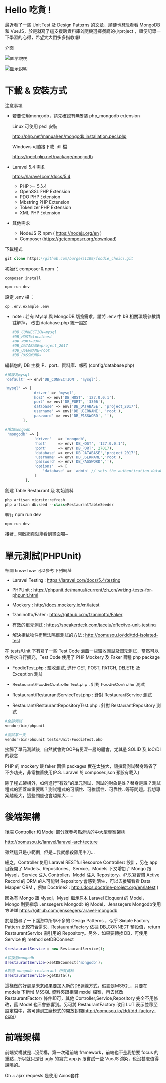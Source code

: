 # Hello 吃貨 !
最近看了一些 Unit Test 及 Design Patterns 的文章，順便也想玩看看 MongoDB 和 VueJS，於是就寫了這支援跨資料庫的隨機選擇餐廳的小project ，順便記錄一下學習的心得，希望大大們多多指教囉! 

介面

![圖示說明](https://github.com/burgess1109/foodie_choice/blob/master/demo1.jpg) 

![圖示說明](https://github.com/burgess1109/foodie_choice/blob/master/demo2.jpg) 


# 下載 & 安裝方式

注意事項

* 若要使用mongodb，請先確認有無安裝 php_mongodb extension

    Linux 可使用 pecl 安裝

    http://php.net/manual/en/mongodb.installation.pecl.php

    Windows 可直接下載 .dll 檔

    https://pecl.php.net/package/mongodb

* Laravel 5.4 需求

    https://laravel.com/docs/5.4
    
    * PHP >= 5.6.4
    * OpenSSL PHP Extension
    * PDO PHP Extension
    * Mbstring PHP Extension
    * Tokenizer PHP Extension
    * XML PHP Extension
    
* 其他需求    

    * NodeJS 及 npm ( https://nodejs.org/en )
    * Composer (https://getcomposer.org/download)

下載程式

```php
git clone https://github.com/burgess1109/foodie_choice.git
```

初始化 composer & npm ：

```php
composer install

npm run dev
```

設定 .env 檔 ：

```php
cp .env.example .env

```
* note : 若有 Mysql 與 MongoDB 切換需求，請將 .env 中 DB 相關環境參數請註解掉，
改由 database.php 統一設定

    ```php
    #DB_CONNECTION=mysql
    #DB_HOST=localhost
    #DB_PORT=3306
    #DB_DATABASE=project_2017
    #DB_USERNAME=root
    #DB_PASSWORD=
    ```

編輯您的 DB 主機 IP、port、資料庫、帳密 (config/database.php)

 ```php
 #預設為mysql
 'default' => env('DB_CONNECTION', 'mysql'),
 
 'mysql' => [
             'driver' => 'mysql',
             'host' => env('DB_HOST', '127.0.0.1'),
             'port' => env('DB_PORT', '3306'),
             'database' => env('DB_DATABASE', 'project_2017'),
             'username' => env('DB_USERNAME', 'root'),
             'password' => env('DB_PASSWORD', ''),
         ],
  
#增加mongodb
  'mongodb' => [
              'driver'   => 'mongodb',
              'host'     => env('DB_HOST', '127.0.0.1'),
              'port'     => env('DB_PORT', 27017),
              'database' => env('DB_DATABASE','project_2017'),
              'username' => env('DB_USERNAME','root'),
              'password' => env('DB_PASSWORD',''),
              'options'  => [
                  'database' => 'admin' // sets the authentication database required by mongo 3
              ]
          ],       
 
 ```

創建 Table Restaurant 及 初始資料

 ```php
php artisan migrate:refresh
php artisan db:seed --class=RestaurantTableSeeder
 ```

執行 npm run dev 

 ```php
npm run dev 
 ```
 
接著...開啟網頁就能看到畫面囉~ 
 

# 單元測試(PHPUnit)

相關 know how 可以參考下列網址

* Laravel Testing : 
https://laravel.com/docs/5.4/testing

* PHPUnit : 
https://phpunit.de/manual/current/zh_cn/writing-tests-for-phpunit.html

* Mockery : 
http://docs.mockery.io/en/latest

* fzaninotto/Faker : 
https://github.com/fzaninotto/Faker

* 有效的單元測試 : 
https://speakerdeck.com/jaceju/effective-unit-testing

* 解決相依物件而無法隔離測試的方法 :
http://oomusou.io/tdd/tdd-isolated-test

在 tests/Unit 下有寫了一些 Test Code 涵蓋一些驗收測試及單元測試，當然可以依需求自行擴充，Test Code 使用了 PHP Mockery 及 Faker 兩種 php package

* FoodieTest.php : 驗收測試, 進行 GET, POST, PATCH, DELETE 及 Exception 測試

* Restaurant/FoodieControllerTest.php : 針對 FoodieController 測試

* Restaurant/RestaurantServiceTest.php : 針對 RestaurantService 測試

* Restaurant/RestaurantRepositoryTest.php : 針對 RestaurantRepository 測試


 ```php
 #全部測試
vendor/bin/phpunit

#測試某一支
vendor/bin/phpunit tests/Unit/FoodieTest.php
 ```

接觸了單元測試後，自然就會對OOP有更深一層的體會，尤其是 SOLID 及 IoC/DI 的觀念

PHP 的 mockery 跟 faker 兩個 packages 實在太強大，讓撰寫測試替身時省了不少功夫，非常推薦使用(P.S. Laravel 的 composer.json 預設有載入)

除了程式架構外，如何進行"有效"的單元測試，測試的對象是誰？替身是誰？測試程式的涵蓋率重要嗎？測試程式的可讀性、可維護性、可靠性...等等問題。我想專案越龐大，這些問題也會越頭大......


# 後端架構

後端 Controller 和 Model 部分就參考點燈坊的中大型專案架構

http://oomusou.io/laravel/laravel-architecture

雖然這只是小範例，但是...我就想殺雞用牛刀...

總之，Controller 使用 Laravel RESTful Resource Controllers 設計，另在 app 目錄開了 Models、Repositories、Service，Models 下又增加了 Mongo 跟 Mysql，Service 注入 Controller，Model 注入 Repository。(P.S.寫習慣 Active Record 的 ORM 的人可能對 Repository 會感到陌生，可以去接觸看看 Data Mapper ORM ，例如 Doctrine2 : http://docs.doctrine-project.org/en/latest )

因為有 Mongo 跟 Mysql，Mysql 繼承原本 Laravel Eloquent 的 Model，Mongo 則要繼承 Jenssegers Mongodb 的 Model，Jenssegers Mongodb使用方法詳 https://github.com/jenssegers/laravel-mongodb

於是搜尋了一下腦海中所學不多的 Design Patterns ，似乎 Simple Factory Pattern 比較符合需求，RestaurantFactory 依據 DB_CONNECT 預設值，return RestaurantService 需引用的 Repository。另外，如果要轉換 DB，可使用 Service 的 method setDBConnect

 ```php
 $restaurantService = new RestaurantService();
 
 #切換至mongodb
 $restaurantService->setDBConnect('mongodb');
 
 #取得 mongodb restaurant 所有資料
 $restaurantService->getData();
 ```
 
 這樣做的好處是未來如果要加入新的DB連線方式，假設是MSSQL，只要在 models 下新增 MSSQL 資料夾跟相關 model 檔案，再去修改 RestaurantFactory 條件即可，其他 Controller,Service,Repository 完全不用修改，舊 Model 也不會影響到。另可將 RestaurantFactory 改用 LUT 表示並移至設定檔中，將可達到工廠模式的開放封閉(http://oomusou.io/tdd/tdd-factory-ocp/)
 
 

# 前端架構

前端架構就是...沒架構，第一次碰前端 framework，前端也不是我想要 focus 的重點...所以就只是很 ugly 的寫完 app.js 跟嘗試一些 VueJS 渲染，也沒甚麼值得說嘴的。

Oh ~ ajax requests 是使用 Axios套件























